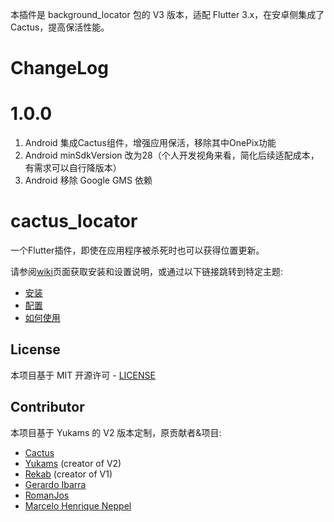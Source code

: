 本插件是 background_locator 包的 V3 版本，适配 Flutter 3.x，在安卓侧集成了 Cactus，提高保活性能。

# ChangeLog
# 1.0.0
1. Android 集成Cactus组件，增强应用保活，移除其中OnePix功能
2. Android minSdkVersion 改为28（个人开发视角来看，简化后续适配成本，有需求可以自行降版本）
3. Android 移除 Google GMS 依赖


# cactus_locator
一个Flutter插件，即使在应用程序被杀死时也可以获得位置更新。

请参阅[wiki](https://github.com/kuloud/background_locator_fixed/wiki)页面获取安装和设置说明，或通过以下链接跳转到特定主题:

* [安装](https://github.com/kuloud/background_locator_fixed/wiki/Installation)
* [配置](https://github.com/kuloud/background_locator_fixed/wiki/Setup)
* [如何使用](https://github.com/kuloud/background_locator_fixed/wiki/How-to-use)

##  License
本项目基于 MIT 开源许可 - [LICENSE](LICENSE)

## Contributor
本项目基于 Yukams 的 V2 版本定制，原贡献者&项目:
* [Cactus](https://github.com/gyf-dev/Cactus)
* [Yukams](https://github.com/Yukams) (creator of V2)
* [Rekab](https://github.com/rekabhq) (creator of V1)
* [Gerardo Ibarra](https://github.com/gpibarra)
* [RomanJos](https://github.com/RomanJos)
* [Marcelo Henrique Neppel](https://github.com/marceloneppel)
